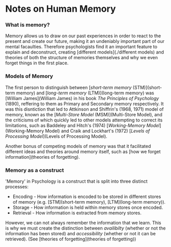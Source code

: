# Notes on Human Memory

### What is memory?
Memory allows us to draw on our past experiences in order to react to the present and create our future, making it an undeniably important part of our mental facaulties.
Therefore psychologists find it an important feature to explain and deconstruct, creating [different models](./different models) and theories of both the structure of memories themselves and why we even forget things in the first place.

### Models of Memory
The first person to distinguish between [*short-term memory* (STM)](short-term memory) and [*long-term memory* (LTM)](long-term memory) was [William James](William James) in his book *The Principles of Psychology* (1890), reffering to them as Primary and Secondary memory respectively.
It was this disntiction that led to Attkinson and Shiffrin's (1968, 1971) model of memory, known as the [*Multi-Store Model* (MSM)](Multi-Store Model), and the criticisms of which quickly led to other models attempting to correct its limitations, such as Baddeley and Hitch's (1974) [*Working-Memory Model*](Working-Memory Model) and Craik and Lockhart's (1972) [*Levels of Processing Model*](Levels of Processing Model).

Another bonus of competing models of memory was that it facilitated different ideas and theories around memory itself, such as [how we forget information](theories of forgetting).

### Memory as a construct
'Memory' in Psychology is a construct that is split into three distinct processes:
* Encoding - How information is encoded to be stored in different stores of memory (e.g. [STM](short-term memory), [LTM](long-term memory)).
* Storage - How information is held within memory stores once encoded.
* Retrieval - How information is extracted from memory stores.

However, we can not always remember the information that we learn.
This is why we must create the distinction between *availibilty* (whether or not the information has been stored) and *accessibility* (whether or not it can be retrieved). (See [theories of forgetting](theories of forgetting))
